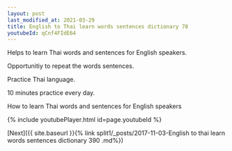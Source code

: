 ```yaml
---
layout: post
last_modified_at: 2021-03-29
title: English to Thai learn words sentences dictionary 78 
youtubeId: qCnf4FIdE64
---
```

 
 
Helps to learn Thai words and sentences for English speakers.

Opportunitiy to repeat the words sentences. 

Practice Thai language. 
 
10 minutes practice every day. 
 
How to learn Thai words and sentences for English speakers 
 
{% include youtubePlayer.html id=page.youtubeId %}
 
 
[Next]({{ site.baseurl }}{% link  split1/_posts/2017-11-03-English to thai learn words sentences dictionary 390 .md%})
 
